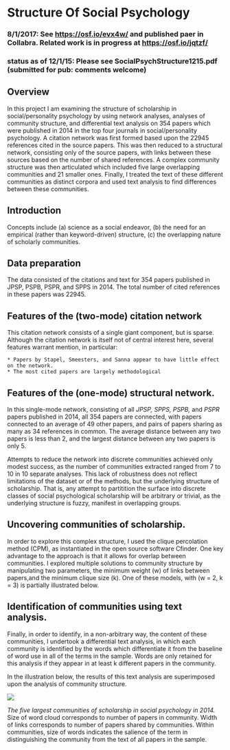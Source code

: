 # Structure Of Social Psychology
### 8/1/2017: See https://osf.io/evx4w/ and published paer in Collabra. Related work is in progress at https://osf.io/jqtzf/

### status as of 12/1/15: Please see SocialPsychStructure1215.pdf (submitted for pub: comments welcome)


## Overview
In this project I am examining the structure of scholarship in social/personality psychology by using network analyses, analyses of community structure, and differential text analysis on 354 papers which were published in 2014 in the top four journals in social/personality psychology.  A  citation network was first formed based upon the 22945 references cited in the source papers.    This was then reduced to a structural network, consisting only of the source papers, with links between these sources based on the number of shared references.  A complex community structure was then articulated which included five large overlapping communities and 21 smaller ones. Finally, I treated the text of these different communities as distinct corpora and used text analysis to find differences between these communities.

## Introduction
Concepts include (a) science as a social endeavor, (b) the need for an empirical (rather than keyword-driven) structure, (c) the overlapping nature of scholarly communities.

## Data preparation
The data consisted of the citations and text for  354 papers published in JPSP, PSPB, PSPR, and SPPS in 2014. The total number of cited references in these papers was 22945.  

## Features of the (two-mode) citation network
This citation network consists of a single giant component, but is sparse.  Although the citation network is itself not of central interest here, several features warrant mention, in particular:

	* Papers by Stapel, Smeesters, and Sanna appear to have little effect on the network.
	* The most cited papers are largely methodological 

## Features of the (one-mode) structural network.
In this single-mode network, consisting of all *JPSP, SPPS, PSPB,* and *PSPR* papers published in 2014, all 354 papers are connected, with papers connected to an average of 49 other papers, and pairs of papers sharing as many as 34 references in common.  The average distance between any two papers is less than 2, and the largest distance between any two papers is only 5.

Attempts to reduce the network into discrete communities achieved only modest success, as the number of communities extracted ranged from 7 to 10 in 10 separate analyses.  This lack of robustness does not reflect limitations of the dataset or of the methods, but the underlying structure of scholarship.  That is, any attempt to partitition the surface into discrete classes of social psychological scholarship will be arbitrary or trivial, as the underlying structure is fuzzy, manifest in overlapping groups.  

## Uncovering communities of scholarship.
In order to explore this complex structure, I used the clique percolation method (CPM), as instantiated in the open source software Cfinder. One key advantage to the approach is that it allows for overlap between communities.  I explored multiple solutions to community structure by manipulating two parameters, the minimum weight (w) of links between papers,and the minimum clique size (k). One of these models, with (w = 2, k = 3) is partially illustrated below.

## Identification of communities using text analysis. 
Finally, in order to identify, in a non-arbitrary way, the content of these communities, I undertook a differential text analysis, in which each community is identified by the words which differentiate it from the baseline of word use in all of the terms in the sample.  Words are only retained for this analysis if they appear in at least k different papers in the community.

In the illustration below, the results of this text analysis are superimposed upon the analysis of community structure.

![](http://i.imgur.com/WmHQeJL.png)


*The five largest communities of scholarship in social psychology in 2014.* Size of word cloud corresponds to number of papers in community. Width of links corresponds to number of papers shared by communities. Within communities, size of words indicates the salience of the term in distinguishing the community from the text of all papers in the sample.
